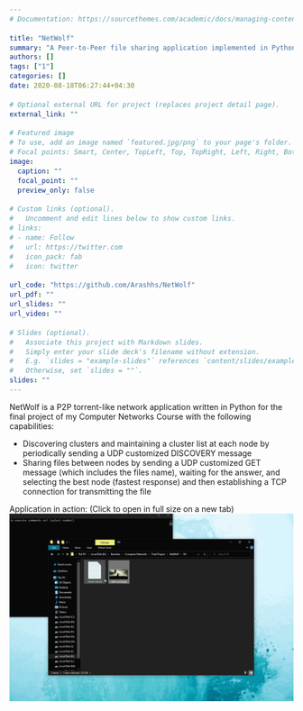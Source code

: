 ```yaml
---
# Documentation: https://sourcethemes.com/academic/docs/managing-content/

title: "NetWolf"
summary: "A Peer-to-Peer file sharing application implemented in Python"
authors: []
tags: ["1"]
categories: []
date: 2020-08-18T06:27:44+04:30

# Optional external URL for project (replaces project detail page).
external_link: ""

# Featured image
# To use, add an image named `featured.jpg/png` to your page's folder.
# Focal points: Smart, Center, TopLeft, Top, TopRight, Left, Right, BottomLeft, Bottom, BottomRight.
image:
  caption: ""
  focal_point: ""
  preview_only: false

# Custom links (optional).
#   Uncomment and edit lines below to show custom links.
# links:
# - name: Follow
#   url: https://twitter.com
#   icon_pack: fab
#   icon: twitter

url_code: "https://github.com/Arashhs/NetWolf"
url_pdf: ""
url_slides: ""
url_video: ""

# Slides (optional).
#   Associate this project with Markdown slides.
#   Simply enter your slide deck's filename without extension.
#   E.g. `slides = "example-slides"` references `content/slides/example-slides.md`.
#   Otherwise, set `slides = ""`.
slides: ""
---
```

NetWolf is a P2P torrent-like network application written in Python for the final project of my Computer Networks Course with the following capabilities:
* Discovering clusters and maintaining a cluster list at each node by periodically sending a UDP customized DISCOVERY message
* Sharing files between nodes by sending a UDP customized GET message (which includes the files name), waiting for the answer, and selecting the best node (fastest response) and then establishing a TCP connection for transmitting the file

Application in action: (Click to open in full size on a new tab)
<a href="gif.gif" target="_blank">
![NetWolf © Arash Hajisafi](gif.gif)
</a>
